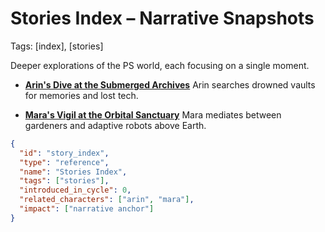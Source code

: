 # Stories Index – Narrative Snapshots
Tags: [index], [stories]

Deeper explorations of the PS world, each focusing on a single moment.

- **[Arin's Dive at the Submerged Archives](./arins-dive-at-the-submerged-archives.md)**
  Arin searches drowned vaults for memories and lost tech.

- **[Mara's Vigil at the Orbital Sanctuary](./maras-vigil-at-the-orbital-sanctuary.md)**
  Mara mediates between gardeners and adaptive robots above Earth.

```json
{
  "id": "story_index",
  "type": "reference",
  "name": "Stories Index",
  "tags": ["stories"],
  "introduced_in_cycle": 0,
  "related_characters": ["arin", "mara"],
  "impact": ["narrative anchor"]
}
```
